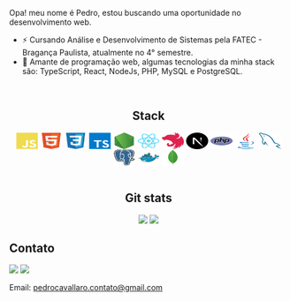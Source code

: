 Opa! meu nome é Pedro, estou buscando uma oportunidade no desenvolvimento web.
- ⚡ Cursando Análise e Desenvolvimento de Sistemas pela FATEC - Bragança Paulista, atualmente no 4° semestre.
- 🌱 Amante de programação web, algumas tecnologias da minha stack são: TypeScript, React, NodeJs, PHP, MySQL e PostgreSQL.

<br>
  <h2 align="center">Stack</h2>
  <div align="center">
    <img align="center" alt="Pedro-Js" height="30" width="40" src="https://raw.githubusercontent.com/devicons/devicon/master/icons/javascript/javascript-plain.svg">     <img align="center" alt="Pedro-HTML" height="30" width="40" src="https://raw.githubusercontent.com/devicons/devicon/master/icons/html5/html5-original.svg">
    <img align="center" alt="Pedro-CSS" height="30" width="40" src="https://raw.githubusercontent.com/devicons/devicon/master/icons/css3/css3-original.svg">
    <img align="center" alt="Pedro-ts" height="30" width="40" src="https://raw.githubusercontent.com/devicons/devicon/master/icons/typescript/typescript-original.svg">
    <img align="center" alt="Pedro-Node" height="30" width="40" src="https://raw.githubusercontent.com/devicons/devicon/master/icons/nodejs/nodejs-original.svg">
     <img align="center" alt="Pedro-react" height="30" width="40" src="https://raw.githubusercontent.com/devicons/devicon/master/icons/react/react-original.svg">
     <img align="center" alt="Pedro-Nest.Js" height="30" width="40" src="https://raw.githubusercontent.com/devicons/devicon/master/icons/nestjs/nestjs-original.svg">
     <img align="center" alt="Pedro-Next.js" height="30" width="40" src="https://raw.githubusercontent.com/devicons/devicon/master/icons/nextjs/nextjs-original.svg">
    <img align="center" alt="Pedro-Php" height="30" width="40" src="https://raw.githubusercontent.com/devicons/devicon/master/icons/php/php-original.svg">
    <img align="center" alt="Pedro-java" height="30" width="40" src="https://raw.githubusercontent.com/devicons/devicon/master/icons/java/java-original.svg">
    <img align="center" alt="Pedro-mysql" height="30" width="40" src="https://raw.githubusercontent.com/devicons/devicon/master/icons/mysql/mysql-original.svg">
    <img align="center" alt="Pedro-mysql" height="30" width="40" src="https://raw.githubusercontent.com/devicons/devicon/master/icons/postgresql/postgresql-original.svg">
     <img align="center" alt="Pedro-docker" height="30" width="40" src="https://raw.githubusercontent.com/devicons/devicon/master/icons/docker/docker-original.svg">
     <img align="center" alt="Pedro-MongoDb" height="30" width="40" src="https://raw.githubusercontent.com/devicons/devicon/master/icons/mongodb/mongodb-original.svg">
  </div>
</div> 
<div><div>
  <div align="center">
    <h2>Git stats</h2>
    <img  height="160em" src="https://github-readme-stats.vercel.app/api?username=PedroCavallaro&count_private=true&show_icons=true&theme=transparent&text_color=white">
    <img height="160em" src="https://github-readme-stats.vercel.app/api/top-langs/?username=PedroCavallaro&layout=compact&theme=transparent&text_color=white"></div></div>
  </div>
  <div>
  <h2>Contato</h2>
  <div>
    <a href="linkedin.com/in/pedro-cavallaro-1b39b3236/"><img src="https://img.shields.io/badge/LinkedIn-0077B5?style=for-the-badge&logo=linkedin&logoColor=white"></a>
    <a><img src="https://img.shields.io/badge/Gmail-D14836?style=for-the-badge&logo=gmail&logoColor=white"></a>
    </div>
  <p>Email: <a href="">pedrocavallaro.contato@gmail.com</a></p>
  </div>
